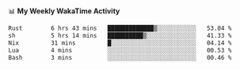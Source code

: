 <!--
**stamp711/stamp711** is a ✨ _special_ ✨ repository because its `README.md` (this file) appears on your GitHub profile.

Here are some ideas to get you started:

- 🔭 I’m currently working on ...
- 🌱 I’m currently learning ...
- 👯 I’m looking to collaborate on ...
- 🤔 I’m looking for help with ...
- 💬 Ask me about ...
- 📫 How to reach me: ...
- 😄 Pronouns: ...
- ⚡ Fun fact: ...
-->

📊 **My Weekly WakaTime Activity**

<!--START_SECTION:waka-->

```txt
Rust        6 hrs 43 mins   █████████████▒░░░░░░░░░░░   53.04 %
sh          5 hrs 14 mins   ██████████▒░░░░░░░░░░░░░░   41.33 %
Nix         31 mins         █░░░░░░░░░░░░░░░░░░░░░░░░   04.14 %
Lua         4 mins          ░░░░░░░░░░░░░░░░░░░░░░░░░   00.53 %
Bash        3 mins          ░░░░░░░░░░░░░░░░░░░░░░░░░   00.46 %
```

<!--END_SECTION:waka-->
